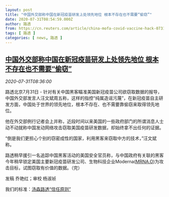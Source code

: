 ```yaml
---
layout: post
title: "中国外交部称中国在新冠疫苗研发上处领先地位 根本不存在也不需要“偷窃”"
date: 2020-07-31T08:54:59.000Z
author: 路透
from: https://cn.reuters.com/article/china-mofa-covid-vaccine-hack-0731-idCNKCS24W14L
tags: [ 路透 ]
categories: [ news, 路透 ]
---
```

<!--1596185699000-->
[中国外交部称中国在新冠疫苗研发上处领先地位 根本不存在也不需要“偷窃”](https://cn.reuters.com/article/china-mofa-covid-vaccine-hack-0731-idCNKCS24W14L)
------

<div>
<div><i>2020-07-31T08:36:00</i></div><div class="StandardArticleBody_body"><p>路透北京7月31日 - 针对有关中国黑客瞄准美国新冠疫苗公司欲窃取数据的报导，中国外交部发言人汪文斌周五称，这样的指控“纯属造谣污蔑”，在新冠疫苗自主研发方面，中国处于世界的领先地位，根本不存在、也不需要靠偷窃来取得领先地位。 </p><p>他在外交部例行记者会上并称，近段时间以来美国的一些政府部门的所谓消息人士动不动就称中国发动网络攻击窃取美国疫苗研发数据，却始终拿不出任何的证据。 </p><p>“倒是我们更担心个别的窃密成性的国家，利用黑客来窃取中方的技术，”汪文斌称。 </p><p>路透稍早援引一名追踪中国黑客活动的美国安全官员称，与中国政府有关联的黑客今年稍早锁定美国主要新冠疫苗研发公司、生物科技企业Moderna(<span id="symbol_MRNA.O_0"><a href="//www.reuters.com/companies/MRNA.O">MRNA.O</a></span>)为攻击目标，试图窃取有价值的数据。（完）  </p><div class="Attribution_container"><div class="Attribution_attribution"><p class="Attribution_content">发稿 乔艳红；审校 杨淑祯 </p></div></div><div class="StandardArticleBody_trustBadgeContainer"><span class="StandardArticleBody_trustBadgeTitle">我们的标准：</span><span class="trustBadgeUrl"><a href="https://www.thomsonreuters.cn/content/dam/openweb/documents/pdf/china/brochures/about-us-1.pdf">汤森路透“信任原则”</a></span></div></div>
</div>
